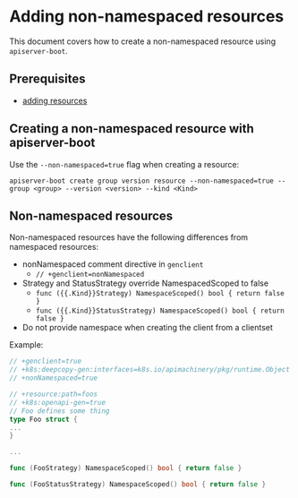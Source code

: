 # Adding non-namespaced resources

This document covers how to create a non-namespaced resource using
`apiserver-boot`.

## Prerequisites

- [adding resources](adding_resources.md)

## Creating a non-namespaced resource with apiserver-boot

Use the `--non-namespaced=true` flag when creating a resource:

`apiserver-boot create group version resource --non-namespaced=true --group <group> --version <version> --kind <Kind>`

## Non-namespaced resources

Non-namespaced resources have the following differences from namespaced resources:

- nonNamespaced comment directive in `genclient`
  - `// +genclient=nonNamespaced`
- Strategy and StatusStrategy override NamespacedScoped to false
  - `func ({{.Kind}}Strategy) NamespaceScoped() bool { return false }`
  - `func ({{.Kind}}StatusStrategy) NamespaceScoped() bool { return false }`
- Do not provide namespace when creating the client from a clientset

Example:

```go
// +genclient=true
// +k8s:deepcopy-gen:interfaces=k8s.io/apimachinery/pkg/runtime.Object
// +nonNamespaced=true

// +resource:path=foos
// +k8s:openapi-gen=true
// Foo defines some thing
type Foo struct {
...
}

...

func (FooStrategy) NamespaceScoped() bool { return false }

func (FooStatusStrategy) NamespaceScoped() bool { return false }
```
